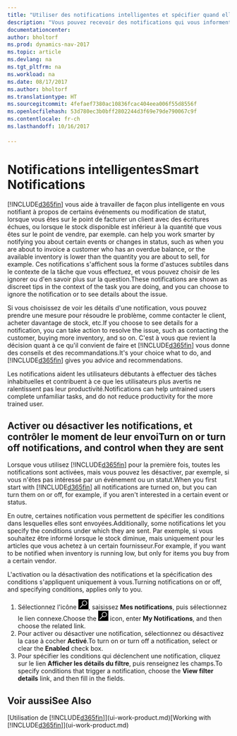 ```yaml
---
title: "Utiliser des notifications intelligentes et spécifier quand elles doivent s'afficher"
description: "Vous pouvez recevoir des notifications qui vous informent sur les modifications de statut ou les événements, par exemple, un solde échu ou un stock bas."
documentationcenter: 
author: bholtorf
ms.prod: dynamics-nav-2017
ms.topic: article
ms.devlang: na
ms.tgt_pltfrm: na
ms.workload: na
ms.date: 08/17/2017
ms.author: bholtorf
ms.translationtype: HT
ms.sourcegitcommit: 4fefaef7380ac10836fcac404eea006f55d8556f
ms.openlocfilehash: 53d780ec3b0bff2802244d3f69e79de790067c9f
ms.contentlocale: fr-ch
ms.lasthandoff: 10/16/2017

---
```

# <a name="smart-notifications"></a><span data-ttu-id="3e3f6-103">Notifications intelligentes</span><span class="sxs-lookup"><span data-stu-id="3e3f6-103">Smart Notifications</span></span>
[!INCLUDE[d365fin](includes/d365fin_md.md)]<span data-ttu-id="3e3f6-104"> vous aide à travailler de façon plus intelligente en vous notifiant à propos de certains événements ou modification de statut, lorsque vous êtes sur le point de facturer un client avec des écritures échues, ou lorsque le stock disponible est inférieur à la quantité que vous êtes sur le point de vendre, par exemple.</span><span class="sxs-lookup"><span data-stu-id="3e3f6-104"> can help you work smarter by notifying you about certain events or changes in status, such as when you are about to invoice a customer who has an overdue balance, or the available inventory is lower than the quantity you are about to sell, for example.</span></span> <span data-ttu-id="3e3f6-105">Ces notifications s'affichent sous la forme d'astuces subtiles dans le contexte de la tâche que vous effectuez, et vous pouvez choisir de les ignorer ou d'en savoir plus sur la question.</span><span class="sxs-lookup"><span data-stu-id="3e3f6-105">These notifications are shown as discreet tips in the context of the task you are doing, and you can choose to ignore the notification or to see details about the issue.</span></span>  

<span data-ttu-id="3e3f6-106">Si vous choisissez de voir les détails d'une notification, vous pouvez prendre une mesure pour résoudre le problème, comme contacter le client, acheter davantage de stock, etc.</span><span class="sxs-lookup"><span data-stu-id="3e3f6-106">If you choose to see details for a notification, you can take action to resolve the issue, such as contacting the customer, buying more inventory, and so on.</span></span> <span data-ttu-id="3e3f6-107">C'est à vous que revient la décision quant à ce qu'il convient de faire et [!INCLUDE[d365fin](includes/d365fin_md.md)] vous donne des conseils et des recommandations.</span><span class="sxs-lookup"><span data-stu-id="3e3f6-107">It's your choice what to do, and [!INCLUDE[d365fin](includes/d365fin_md.md)] gives you advice and recommendations.</span></span>  

<span data-ttu-id="3e3f6-108">Les notifications aident les utilisateurs débutants à effectuer des tâches inhabituelles et contribuent à ce que les utilisateurs plus avertis ne ralentissent pas leur productivité.</span><span class="sxs-lookup"><span data-stu-id="3e3f6-108">Notifications can help untrained users complete unfamiliar tasks, and do not reduce productivity for the more trained user.</span></span>  

## <a name="turn-on-or-turn-off-notifications-and-control-when-they-are-sent"></a><span data-ttu-id="3e3f6-109">Activer ou désactiver les notifications, et contrôler le moment de leur envoi</span><span class="sxs-lookup"><span data-stu-id="3e3f6-109">Turn on or turn off notifications, and control when they are sent</span></span>
<span data-ttu-id="3e3f6-110">Lorsque vous utilisez [!INCLUDE[d365fin](includes/d365fin_md.md)] pour la première fois, toutes les notifications sont activées, mais vous pouvez les désactiver, par exemple, si vous n'êtes pas intéressé par un événement ou un statut.</span><span class="sxs-lookup"><span data-stu-id="3e3f6-110">When you first start with [!INCLUDE[d365fin](includes/d365fin_md.md)] all notifications are turned on, but you can turn them on or off, for example, if you aren't interested in a certain event or status.</span></span>  
  
<span data-ttu-id="3e3f6-111">En outre, certaines notification vous permettent de spécifier les conditions dans lesquelles elles sont envoyées.</span><span class="sxs-lookup"><span data-stu-id="3e3f6-111">Additionally, some notifications let you specify the conditions under which they are sent.</span></span> <span data-ttu-id="3e3f6-112">Par exemple, si vous souhaitez être informé lorsque le stock diminue, mais uniquement pour les articles que vous achetez à un certain fournisseur.</span><span class="sxs-lookup"><span data-stu-id="3e3f6-112">For example, if you want to be notified when inventory is running low, but only for items you buy from a certain vendor.</span></span>  
  
<span data-ttu-id="3e3f6-113">L'activation ou la désactivation des notifications et la spécification des conditions s'appliquent uniquement à vous.</span><span class="sxs-lookup"><span data-stu-id="3e3f6-113">Turning notifications on or off, and specifying conditions, applies only to you.</span></span>  

1. <span data-ttu-id="3e3f6-114">Sélectionnez l'icône ![Page ou état pour la recherche](media/ui-search/search_small.png "Page ou état pour la recherche"), saisissez **Mes notifications**, puis sélectionnez le lien connexe.</span><span class="sxs-lookup"><span data-stu-id="3e3f6-114">Choose the ![Search for Page or Report](media/ui-search/search_small.png "Search for Page or Report icon") icon, enter **My Notifications**, and then choose the related link.</span></span>
2. <span data-ttu-id="3e3f6-115">Pour activer ou désactiver une notification, sélectionnez ou désactivez la case à cocher **Activé**.</span><span class="sxs-lookup"><span data-stu-id="3e3f6-115">To turn on or turn off a notification, select or clear the **Enabled** check box.</span></span>
3. <span data-ttu-id="3e3f6-116">Pour spécifier les conditions qui déclenchent une notification, cliquez sur le lien **Afficher les détails du filtre**, puis renseignez les champs.</span><span class="sxs-lookup"><span data-stu-id="3e3f6-116">To specify conditions that trigger a notification, choose the **View filter details** link, and then fill in the fields.</span></span>  

## <a name="see-also"></a><span data-ttu-id="3e3f6-117">Voir aussi</span><span class="sxs-lookup"><span data-stu-id="3e3f6-117">See Also</span></span>
<span data-ttu-id="3e3f6-118">[Utilisation de [!INCLUDE[d365fin](includes/d365fin_md.md)]](ui-work-product.md)</span><span class="sxs-lookup"><span data-stu-id="3e3f6-118">[Working with [!INCLUDE[d365fin](includes/d365fin_md.md)]](ui-work-product.md)</span></span>

